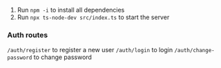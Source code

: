 1. Run ```npm -i``` to install all dependencies
2. Run ```npx ts-node-dev src/index.ts``` to start the server


### Auth routes
```/auth/register``` to register a new user
```/auth/login``` to login 
```/auth/change-password``` to change password 
